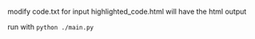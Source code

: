 modify code.txt for input
highlighted_code.html will have the html output

run with
`python ./main.py`
